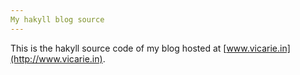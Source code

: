 ```yaml
---
My hakyll blog source
---
```

This is the hakyll source code of my blog hosted at [www.vicarie.in](http://www.vicarie.in).
